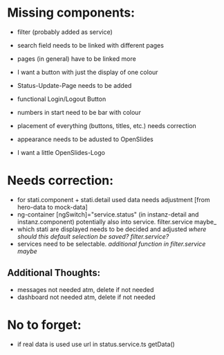 # Missing components: 
 - filter (probably added as service)
 - search field needs to be linked with different pages
 - pages (in general) have to be linked more
 - I want a button with just the display of one colour
 - Status-Update-Page needs to be added
 - functional Login/Logout Button

 - numbers in start need to be bar with colour 
 - placement of everything (buttons, titles, etc.) needs correction
 - appearance needs to be adusted to OpenSlides
 - I want a little OpenSlides-Logo


 # Needs correction:
 - for stati.component + stati.detail used data needs adjustment [from hero-data to mock-data]
 - ng-container [ngSwitch]="service.status" (in instanz-detail and instanz.component) potentially also into service. filter.service maybe_
 - which stati are displayed needs to be decided and adjusted _where should this default selection be saved? filter.service?_
 - services need to be selectable. _additional function in filter.service maybe_

 ## Additional Thoughts:
 - messages not needed atm, delete if not needed
 - dashboard not needed atm, delete if not needed

 # No to forget:
 - if real data is used use url in status.service.ts getData()




